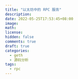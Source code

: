 ```yaml
---
title: "以太坊中的 RPC 服务"
description:
date: 2022-05-25T17:53:45+08:00
image:
math:
license:
hidden: false
comments: true
draft: true
categories:
  - geth
  - 源码分析
tags:
  - rpc
---
```

